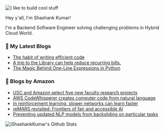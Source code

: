 ![I like to build cool stuff](https://res.cloudinary.com/dt8g3rhcy/image/upload/v1595929574/i_like_to_build_cool_shit._1_nzbwjh.png)

Hey y'all, I'm Shashank Kumar! 

I'm a Backend Software Engineer solving challenging problems in Hybrid Cloud World.

### 📕 My Latest Blogs
<!-- BLOG-POST-LIST:START -->
- [The habit of writing efficient code](https://medium.com/@ishashankkumar/the-habit-of-writing-efficient-code-153b05f04269?source=rss-d24dda280d5f------2)
- [A trip to the Library can help reduce recurring bills.](https://medium.com/swlh/a-trip-to-the-library-can-help-reduce-recurring-bills-23bca495cdf5?source=rss-d24dda280d5f------2)
- [The Magic Behind One-Line Expressions in Python](https://medium.com/swlh/the-magic-behind-one-line-expressions-in-python-816c10180c5c?source=rss-d24dda280d5f------2)
<!-- BLOG-POST-LIST:END -->

### 📕 Blogs by Amazon
<!-- AMAZON-BLOG-POST-LIST:START -->
- [USC and Amazon select five new faculty research projects](https://www.amazon.science/latest-news/usc-amazon-center-on-secure-and-trusted-machine-learning-selects-five-new-research-projects)
- [AWS CodeWhisperer creates computer code from natural language](https://www.amazon.science/latest-news/aws-codewhisperer-creates-computer-code-from-natural-language)
- [In reinforcement learning, slower networks can learn faster](https://www.amazon.science/blog/in-reinforcement-learning-slower-networks-can-learn-faster)
- [reMARS revisited: Frontiers of fair and accessible AI](https://www.amazon.science/latest-news/remars-revisited-frontiers-of-fair-and-accessible-ai)
- [Preventing updated NLP models from backsliding on particular tasks](https://www.amazon.science/blog/preventing-updated-nlp-models-from-backsliding-on-particular-tasks)
<!-- AMAZON-BLOG-POST-LIST:END -->



<img align="center" alt="iShashankKumar's Github Stats" src="https://github-readme-stats.vercel.app/api?username=ishashankkumar&show_icons=true&hide_border=true" />
